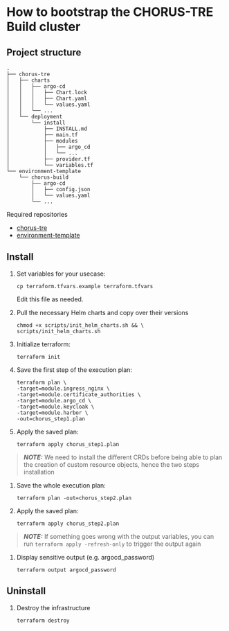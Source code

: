 # How to bootstrap the CHORUS-TRE Build cluster

## Project structure

```
.
├── chorus-tre
│   ├── charts
│   │   ├── argo-cd
│   │   │   ├── Chart.lock
│   │   │   ├── Chart.yaml
│   │   │   └── values.yaml
│   │   └── ...
│   └── deployment
│       └── install
│           ├── INSTALL.md
│           ├── main.tf
│           ├── modules
│           │   ├── argo_cd
│           │   └── ...
│           ├── provider.tf
│           └── variables.tf
└── environment-template
    └── chorus-build
        ├── argo-cd
        │   ├── config.json
        │   └── values.yaml
        └── ...

```

Required repositories

- [chorus-tre](https://github.com/CHORUS-TRE/chorus-tre)
- [environment-template](https://github.com/CHORUS-TRE/environment-template)

## Install

1. Set variables for your usecase:

    ```
    cp terraform.tfvars.example terraform.tfvars
    ```

    Edit this file as needed.

1. Pull the necessary Helm charts and copy over their versions

    ```
    chmod +x scripts/init_helm_charts.sh && \
    scripts/init_helm_charts.sh
    ```

1. Initialize terraform:

    ```
    terraform init
    ```

1. Save the first step of the execution plan:

    ```
    terraform plan \
    -target=module.ingress_nginx \
    -target=module.certificate_authorities \
    -target=module.argo_cd \
    -target=module.keycloak \
    -target=module.harbor \
    -out=chorus_step1.plan
    ```

1. Apply the saved plan:

    ```
    terraform apply chorus_step1.plan
    ```

> **_NOTE:_** We need to install the different CRDs before being able to plan the creation of custom resource objects, hence the two steps installation

1. Save the whole execution plan:

    ```
    terraform plan -out=chorus_step2.plan
    ```

1. Apply the saved plan:

    ```
    terraform apply chorus_step2.plan
    ```

> **_NOTE:_** If something goes wrong with the output variables, you can run
```terraform apply -refresh-only``` to trigger the output again

1. Display sensitive output (e.g. argocd_password)
    ```
    terraform output argocd_password
    ```

## Uninstall

1. Destroy the infrastructure

    ```
    terraform destroy
    ```
